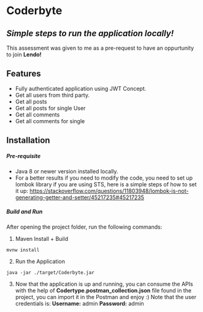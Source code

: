 # Coderbyte
## _Simple steps to run the application locally!_

This assessment was given to me as a pre-request to have an oppurtunity to join **Lendo!** 

## Features

- Fully authenticated application using JWT Concept.
- Get all users from third party.
- Get all posts 
- Get all posts for single User
- Get all comments 
- Get all comments for single 

## Installation

##### Pre-requisite
- Java 8 or newer version installed locally.
- For a better results if you need to modify the code, you need to set up lombok library if you are using STS, here is a simple steps of how to set it up: https://stackoverflow.com/questions/11803948/lombok-is-not-generating-getter-and-setter/45217235#45217235

##### Build and Run
After opening the project folder, run the following commands:
1. Maven Install + Build
```
mvnw install
```

2. Run the Application
```
java -jar ./target/Coderbyte.jar
```

3. Now that the application is up and running, you can consume the APIs with the help of **Codertype.postman_collection.json** file found in the project, you can import it in the Postman and enjoy :) Note that the user credentials is: 
**Username:** admin
**Password:** admin